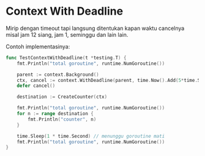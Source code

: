 # Context With Deadline
Mirip dengan timeout tapi langsung ditentukan kapan waktu cancelnya misal jam 12 siang, jam 1, seminggu dan lain lain.

Contoh implementasinya:
```go
func TestContextWithDeadline(t *testing.T) {
	fmt.Println("total goroutine", runtime.NumGoroutine())

	parent := context.Background()
	ctx, cancel := context.WithDeadline(parent, time.Now().Add(5*time.Second))
	defer cancel()

	destination := CreateCounter(ctx)

	fmt.Println("total goroutine", runtime.NumGoroutine())
	for n := range destination {
		fmt.Println("counter", n)
	}

	time.Sleep(1 * time.Second) // menunggu goroutine mati
	fmt.Println("total goroutine", runtime.NumGoroutine())
}
```

